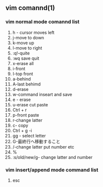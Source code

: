 ## vim comannd(1)

### vim normal mode comannd list

1. h - cursor moves left
1. j-move to down
1. k-move up
1. l-move to right
1. :q!-quite
1. :wq save quit
1. x-erase all
1. i-front
1. I-top front
1. a-behind
1. A-last behimd
1. d-erase
1. w-command inseart and save
1. e - erase
1. u-erase cut paste
1. Ctrl + r
1. p-front paste 
1. r-change latter
1. c- copy
1. Ctrl + g -i
1. gg - select letter
1. G-最終行へ移動すること
1. /-change latter put number etc
1. %
1. :s/old/new/g- change latter and number

### vim insert/append mode command list

1. esc
